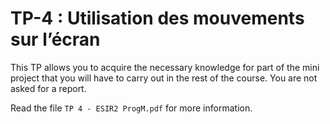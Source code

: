 # TP-4 : Utilisation des mouvements sur l’écran

This TP allows you to acquire the necessary knowledge for part of the mini project that you will have to carry out in the rest of the course. You are not asked for a report.

Read the file `TP 4 - ESIR2 ProgM.pdf` for more information.
